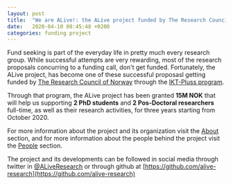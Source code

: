 ```yaml
---
layout: post
title:  "We are ALive!: the ALive project funded by The Research Council of Norway."
date:   2020-04-10 08:45:48 +0200
categories: funding project
---
```


Fund seeking is part of the everyday life in pretty much every research group.
While successful attempts are very rewarding, most of the research proposals
concurring to a funding call, don't get funded. Fortunately, the ALive project,
has become one of these successful proposasl getting funded by [The Research
Council of Norway][research-council] through the [IKT-Pluss program][iktpluss].

Through that program, the ALive project has been granted **15M NOK** that will
help us supporting **2 PhD students** and **2 Pos-Doctoral researchers**
full-time, as well as their research activities, for three years starting from
October 2020.

For more information about the project and its organization visit the
[About](/about) section, and for more information about the people behind the
project visit the [People](/people) section.


The project and its developments can be followed in social media through twitter
in [@ALiveResearch](https://twitter.com/aliveresearch) or through github at
[https://github.com/alive-research](https://github.com/alive-research)



[iktpluss]: https://www.forskningsradet.no/om-forskningsradet/programmer/iktpluss/
[research-council]: https://www.forskningsradet.no/en/ 
[alive-projet-bank]: https://prosjektbanken.forskningsradet.no/#/project/NFR/311393
